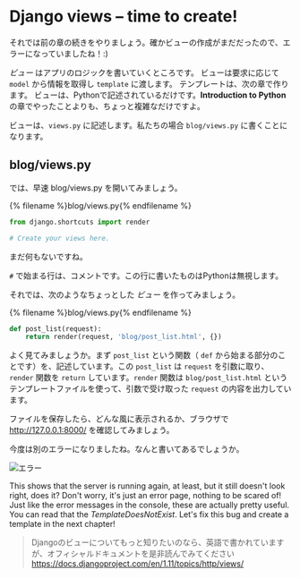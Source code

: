 # Django views – time to create!

それでは前の章の続きをやりましょう。確かビューの作成がまだだったので、エラーになっていましたね！:)

*ビュー* はアプリのロジックを書いていくところです。 ビューは要求に応じて `model` から情報を取得し `template` に渡します。 テンプレートは、次の章で作ります。 ビューは、Pythonで記述されているだけです。**Introduction to Python** の章でやったことよりも、ちょっと複雑なだけですよ。

ビューは、`views.py` に記述します。私たちの場合 `blog/views.py` に書くことになります。

## blog/views.py

では、早速 blog/views.py を開いてみましょう。

{% filename %}blog/views.py{% endfilename %}

```python
from django.shortcuts import render

# Create your views here.
```

まだ何もないですね。

`#` で始まる行は、コメントです。この行に書いたものはPythonは無視します。

それでは、次のようなちょっとした *ビュー* を作ってみましょう。

{% filename %}blog/views.py{% endfilename %}

```python
def post_list(request):
    return render(request, 'blog/post_list.html', {})
```

よく見てみましょうか。まず `post_list` という関数（ `def` から始まる部分のことです）を、記述しています。この `post_list` は `request` を引数に取り、`render` 関数を `return` しています。`render` 関数は `blog/post_list.html` というテンプレートファイルを使って、引数で受け取った `request` の内容を出力しています。

ファイルを保存したら、どんな風に表示されるか、ブラウザで http://127.0.0.1:8000/ を確認してみましょう。

今度は別のエラーになりましたね。なんと書いてあるでしょうか。

![エラー](images/error.png)

This shows that the server is running again, at least, but it still doesn't look right, does it? Don't worry, it's just an error page, nothing to be scared of! Just like the error messages in the console, these are actually pretty useful. You can read that the *TemplateDoesNotExist*. Let's fix this bug and create a template in the next chapter!

> Djangoのビューについてもっと知りたいのなら、英語で書かれていますが、オフィシャルドキュメントを是非読んでみてください https://docs.djangoproject.com/en/1.11/topics/http/views/